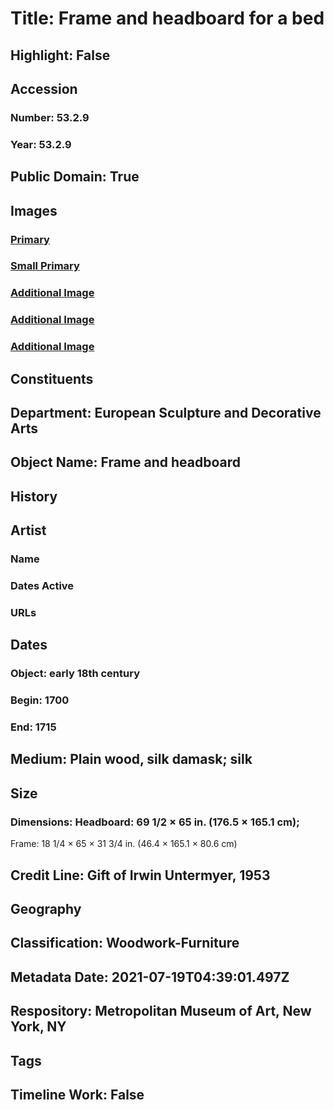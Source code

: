 # Title: Frame and headboard for a bed
## Highlight: False
## Accession
### Number: 53.2.9
### Year: 53.2.9
## Public Domain: True
## Images
### [Primary](https://images.metmuseum.org/CRDImages/es/original/DP154559.jpg)
### [Small Primary](https://images.metmuseum.org/CRDImages/es/web-large/DP154559.jpg)
### [Additional Image](https://images.metmuseum.org/CRDImages/es/original/LC-53_2_9.jpg)
### [Additional Image](https://images.metmuseum.org/CRDImages/es/original/DP155164.jpg)
### [Additional Image](https://images.metmuseum.org/CRDImages/es/original/DP155163.jpg)
## Constituents
## Department: European Sculpture and Decorative Arts
## Object Name: Frame and headboard
## History
## Artist
### Name
### Dates Active
### URLs
## Dates
### Object: early 18th century
### Begin: 1700
### End: 1715
## Medium: Plain wood, silk damask; silk
## Size
### Dimensions: Headboard: 69 1/2 × 65 in. (176.5 × 165.1 cm);
Frame: 18 1/4 × 65 × 31 3/4 in. (46.4 × 165.1 × 80.6 cm)
## Credit Line: Gift of Irwin Untermyer, 1953
## Geography
## Classification: Woodwork-Furniture
## Metadata Date: 2021-07-19T04:39:01.497Z
## Respository: Metropolitan Museum of Art, New York, NY
## Tags
## Timeline Work: False
